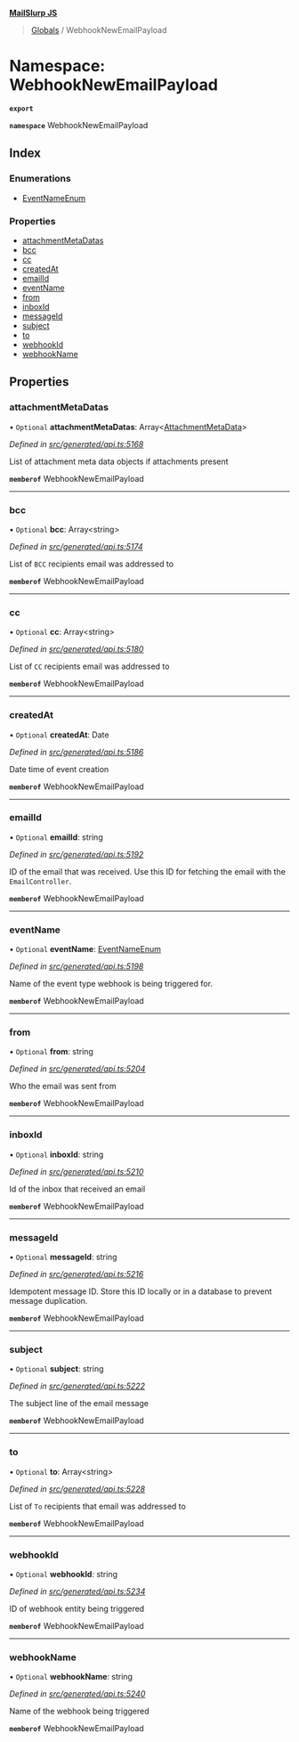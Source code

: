 **[MailSlurp JS](../README.md)**

> [Globals](../README.md) / WebhookNewEmailPayload

# Namespace: WebhookNewEmailPayload

**`export`** 

**`namespace`** WebhookNewEmailPayload

## Index

### Enumerations

* [EventNameEnum](../enums/webhooknewemailpayload.eventnameenum.md)

### Properties

* [attachmentMetaDatas](webhooknewemailpayload.md#attachmentmetadatas)
* [bcc](webhooknewemailpayload.md#bcc)
* [cc](webhooknewemailpayload.md#cc)
* [createdAt](webhooknewemailpayload.md#createdat)
* [emailId](webhooknewemailpayload.md#emailid)
* [eventName](webhooknewemailpayload.md#eventname)
* [from](webhooknewemailpayload.md#from)
* [inboxId](webhooknewemailpayload.md#inboxid)
* [messageId](webhooknewemailpayload.md#messageid)
* [subject](webhooknewemailpayload.md#subject)
* [to](webhooknewemailpayload.md#to)
* [webhookId](webhooknewemailpayload.md#webhookid)
* [webhookName](webhooknewemailpayload.md#webhookname)

## Properties

### attachmentMetaDatas

• `Optional` **attachmentMetaDatas**: Array\<[AttachmentMetaData](../interfaces/attachmentmetadata.md)>

*Defined in [src/generated/api.ts:5168](https://github.com/mailslurp/mailslurp-client/blob/24bff2e/src/generated/api.ts#L5168)*

List of attachment meta data objects if attachments present

**`memberof`** WebhookNewEmailPayload

___

### bcc

• `Optional` **bcc**: Array\<string>

*Defined in [src/generated/api.ts:5174](https://github.com/mailslurp/mailslurp-client/blob/24bff2e/src/generated/api.ts#L5174)*

List of `BCC` recipients email was addressed to

**`memberof`** WebhookNewEmailPayload

___

### cc

• `Optional` **cc**: Array\<string>

*Defined in [src/generated/api.ts:5180](https://github.com/mailslurp/mailslurp-client/blob/24bff2e/src/generated/api.ts#L5180)*

List of `CC` recipients email was addressed to

**`memberof`** WebhookNewEmailPayload

___

### createdAt

• `Optional` **createdAt**: Date

*Defined in [src/generated/api.ts:5186](https://github.com/mailslurp/mailslurp-client/blob/24bff2e/src/generated/api.ts#L5186)*

Date time of event creation

**`memberof`** WebhookNewEmailPayload

___

### emailId

• `Optional` **emailId**: string

*Defined in [src/generated/api.ts:5192](https://github.com/mailslurp/mailslurp-client/blob/24bff2e/src/generated/api.ts#L5192)*

ID of the email that was received. Use this ID for fetching the email with the `EmailController`.

**`memberof`** WebhookNewEmailPayload

___

### eventName

• `Optional` **eventName**: [EventNameEnum](../enums/webhooknewemailpayload.eventnameenum.md)

*Defined in [src/generated/api.ts:5198](https://github.com/mailslurp/mailslurp-client/blob/24bff2e/src/generated/api.ts#L5198)*

Name of the event type webhook is being triggered for.

**`memberof`** WebhookNewEmailPayload

___

### from

• `Optional` **from**: string

*Defined in [src/generated/api.ts:5204](https://github.com/mailslurp/mailslurp-client/blob/24bff2e/src/generated/api.ts#L5204)*

Who the email was sent from

**`memberof`** WebhookNewEmailPayload

___

### inboxId

• `Optional` **inboxId**: string

*Defined in [src/generated/api.ts:5210](https://github.com/mailslurp/mailslurp-client/blob/24bff2e/src/generated/api.ts#L5210)*

Id of the inbox that received an email

**`memberof`** WebhookNewEmailPayload

___

### messageId

• `Optional` **messageId**: string

*Defined in [src/generated/api.ts:5216](https://github.com/mailslurp/mailslurp-client/blob/24bff2e/src/generated/api.ts#L5216)*

Idempotent message ID. Store this ID locally or in a database to prevent message duplication.

**`memberof`** WebhookNewEmailPayload

___

### subject

• `Optional` **subject**: string

*Defined in [src/generated/api.ts:5222](https://github.com/mailslurp/mailslurp-client/blob/24bff2e/src/generated/api.ts#L5222)*

The subject line of the email message

**`memberof`** WebhookNewEmailPayload

___

### to

• `Optional` **to**: Array\<string>

*Defined in [src/generated/api.ts:5228](https://github.com/mailslurp/mailslurp-client/blob/24bff2e/src/generated/api.ts#L5228)*

List of `To` recipients that email was addressed to

**`memberof`** WebhookNewEmailPayload

___

### webhookId

• `Optional` **webhookId**: string

*Defined in [src/generated/api.ts:5234](https://github.com/mailslurp/mailslurp-client/blob/24bff2e/src/generated/api.ts#L5234)*

ID of webhook entity being triggered

**`memberof`** WebhookNewEmailPayload

___

### webhookName

• `Optional` **webhookName**: string

*Defined in [src/generated/api.ts:5240](https://github.com/mailslurp/mailslurp-client/blob/24bff2e/src/generated/api.ts#L5240)*

Name of the webhook being triggered

**`memberof`** WebhookNewEmailPayload
